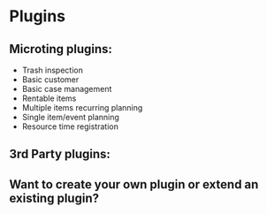 # Plugins

## Microting plugins:

* Trash inspection
* Basic customer
* Basic case management
* Rentable items
* Multiple items recurring planning
* Single item/event planning
* Resource time registration 

## 3rd Party plugins:

## Want to create your own plugin or extend an existing plugin?

